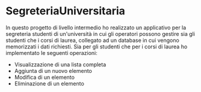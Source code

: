 # SegreteriaUniversitaria
In questo progetto di livello intermedio ho realizzato un applicativo per la segreteria studenti di un'università in cui gli operatori possono gestire sia gli studenti che i corsi di laurea, collegato ad un database in cui vengono memorizzati i dati richiesti.
Sia per gli studenti che per i corsi di laurea ho implementato le seguenti operazioni:
- Visualizzazione di una lista completa
- Aggiunta di un nuovo elemento 
- Modifica di un elemento 
- Eliminazione di un elemento

